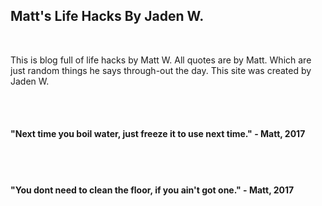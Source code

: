 <html>
<body>
<h2>Matt's Life Hacks By Jaden W.</h2>
<br>
<p>This is blog full of life hacks by Matt W. All quotes are by
Matt. Which are just random things he says through-out the day.
This site was created by Jaden W.</p>
<br>
<br>
<h4>"Next time you boil water, just freeze it to use next time." - Matt, 2017
 </h4>
<br>
<br>
<h4>"You dont need to clean the floor, if you ain't got one." - Matt, 2017
</h4>


</body>
</html>
